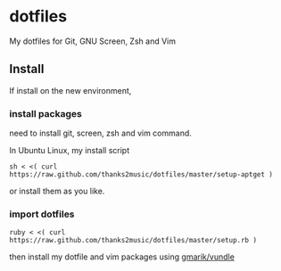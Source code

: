 dotfiles
========

My dotfiles for Git, GNU Screen, Zsh and Vim

Install
-------

If install on the new environment,

### install packages

need to install git, screen, zsh and vim command.

In Ubuntu Linux, my install script

    sh < <( curl https://raw.github.com/thanks2music/dotfiles/master/setup-aptget )

or install them as you like.

### import dotfiles

    ruby < <( curl https://raw.github.com/thanks2music/dotfiles/master/setup.rb )

then install my dotfile and vim packages using [gmarik/vundle](https://github.com/gmarik/vundle)

